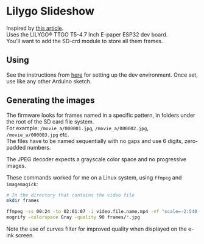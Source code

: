# Lilygo Slideshow
Inspired by [this article](https://debugger.medium.com/how-to-build-a-very-slow-movie-player-in-2020-c5745052e4e4).  
Uses the LILYGO® TTGO T5-4.7 Inch E-paper ESP32 dev board.  
You'll want to add the SD-crd module to store all them frames.  

## Using
See the instructions from [here](https://github.com/Xinyuan-LilyGO/LilyGo-EPD47) for setting up the dev environment.
Once set, use like any other Arduino sketch.

## Generating the images
The firmware looks for frames named in a specific pattern, in folders under the root of the SD card file system.  
For example: `/movie_a/000001.jpg`, `/movie_a/000002.jpg`, `/movie_a/000003.jpg` etc.  
The files have to be named sequentially with no gaps and use 6 digits, zero-padded numbers.

The JPEG decoder expects a grayscale color space and no progressive images.

These commands worked for me on a Linux system, using `ffmpeg` and `imagemagick`:  
```bash
# In the directory that contains the video file
mkdir frames

ffmpeg -ss 00:24 -to 02:01:07 -i video.file.name.mp4 -vf "scale=-2:540,crop=960:540,eq=saturation=0,lutrgb='r=clipval:g=clipval:b=clipval',curves=all='0/0 0.06/0.23 0.13/0.41 0.200/0.55 0.37/0.70 0.63/0.84 1/1'" -r 1 -qscale:v 2 frames/%06d.jpg
mogrify -colorspace Gray -quality 90 frames/*.jpg
```

Note the use of curves filter for improved quality when displayed on the e-ink screen.
